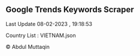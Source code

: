 

## Google Trends Keywords Scraper 
 
Last Update 08-02-2023 , 19:18:53

Country List :
VIETNAM.json



© Abdul Muttaqin 
